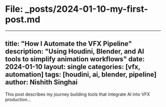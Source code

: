 # File: _posts/2024-01-10-my-first-post.md

---
title: "How I Automate the VFX Pipeline"
description: "Using Houdini, Blender, and AI tools to simplify animation workflows"
date: 2024-01-10
layout: single
categories: [vfx, automation]
tags: [houdini, ai, blender, pipeline]
author: Nishith Singhai
---

This post describes my journey building tools that integrate AI into VFX production...
